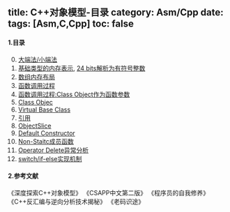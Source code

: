 title: C++对象模型-目录
category: Asm/Cpp
date:  
tags: [Asm,C,Cpp]
toc: false
---

#### 1.目录    

0. [大端法/小端法](http://chinchao.xyz/2013/10/09/endian/)
1. [基础类型的内存表示](http://chinchao.xyz/2016/04/08/cpp-model-4/), [24 bits解析为有符号整数](http://chinchao.xyz/2013/01/10/bits-int/)
2. [数组内存布局](http://chinchao.xyz/2016/04/07/cpp-model-2/)
3. [函数调用过程](http://chinchao.xyz/2016/04/05/cpp-model-0/)     
4. [函数调用过程:Class Object作为函数参数](http://chinchao.xyz/2014/05/10/cpp-model-obj/)
5. [Class Objec](http://chinchao.xyz/2016/04/09/cpp-model-5/)
6. [Virtual Base Class](http://chinchao.xyz/2016/04/09/cpp-model-10/)
7. [引用](http://chinchao.xyz/2016/04/09/cpp-model-9/)
8. [ObjectSlice](http://chinchao.xyz/2016/04/09/cpp-model-7/)
9. [Default Constructor](http://chinchao.xyz/2016/04/09/cpp-model-8/)
10. [Non-Staitc成员函数](http://chinchao.xyz/2016/04/09/cpp-model-6/)
11. [Operator Delete异常分析](http://chinchao.xyz/2014/05/10/cpp-model-del/)
12. [switch/if-else实现机制](http://chinchao.xyz/2016/04/08/cpp-model-3/)

#### 2.参考文献    
《深度探索C++对象模型》
《CSAPP中文第二版》
《程序员的自我修养》
《C++反汇编与逆向分析技术揭秘》
《老码识途》
